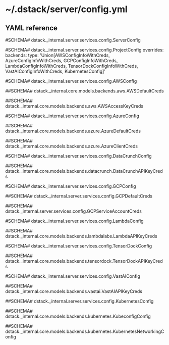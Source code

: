 # ~/.dstack/server/config.yml

## YAML reference

#SCHEMA# dstack._internal.server.services.config.ServerConfig

#SCHEMA# dstack._internal.server.services.config.ProjectConfig
    overrides:
        backends:
            type: 'Union[AWSConfigInfoWithCreds, AzureConfigInfoWithCreds, GCPConfigInfoWithCreds, LambdaConfigInfoWithCreds, TensorDockConfigInfoWithCreds, VastAIConfigInfoWithCreds, KubernetesConfig]'

#SCHEMA# dstack._internal.server.services.config.AWSConfig

##SCHEMA# dstack._internal.core.models.backends.aws.AWSDefaultCreds

##SCHEMA# dstack._internal.core.models.backends.aws.AWSAccessKeyCreds

#SCHEMA# dstack._internal.server.services.config.AzureConfig

##SCHEMA# dstack._internal.core.models.backends.azure.AzureDefaultCreds

##SCHEMA# dstack._internal.core.models.backends.azure.AzureClientCreds

#SCHEMA# dstack._internal.server.services.config.DataCrunchConfig

##SCHEMA# dstack._internal.core.models.backends.datacrunch.DataCrunchAPIKeyCreds

#SCHEMA# dstack._internal.server.services.config.GCPConfig

##SCHEMA# dstack._internal.server.services.config.GCPDefaultCreds

##SCHEMA# dstack._internal.server.services.config.GCPServiceAccountCreds

#SCHEMA# dstack._internal.server.services.config.LambdaConfig

##SCHEMA# dstack._internal.core.models.backends.lambdalabs.LambdaAPIKeyCreds

#SCHEMA# dstack._internal.server.services.config.TensorDockConfig

##SCHEMA# dstack._internal.core.models.backends.tensordock.TensorDockAPIKeyCreds

#SCHEMA# dstack._internal.server.services.config.VastAIConfig

##SCHEMA# dstack._internal.core.models.backends.vastai.VastAIAPIKeyCreds

##SCHEMA# dstack._internal.server.services.config.KubernetesConfig

##SCHEMA# dstack._internal.core.models.backends.kubernetes.KubeconfigConfig

##SCHEMA# dstack._internal.core.models.backends.kubernetes.KubernetesNetworkingConfig

